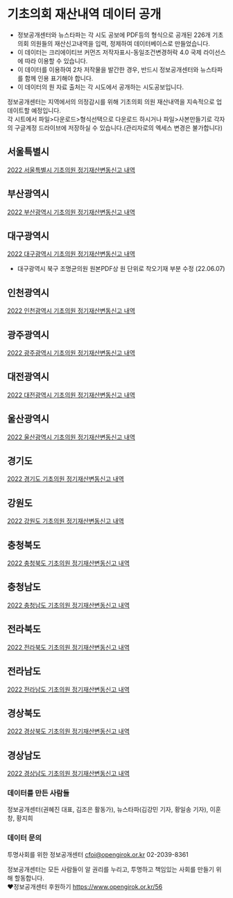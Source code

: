# 기초의회 재산내역 데이터 공개 

* 정보공개센터와 뉴스타파는 각 시도 공보에 PDF등의 형식으로 공개된 226개 기초의회 의원들의 재산신고내역을 입력, 정제하여 데이터베이스로 만들었습니다.
* 이 데이터는 크리에이티브 커먼즈 저작자표시-동일조건변경허락 4.0 국제 라이선스에 따라 이용할 수 있습니다.
* 이 데이터를 이용하여 2차 저작물을 발간한 경우, 반드시 정보공개센터와 뉴스타파를 함께 인용 표기해야 합니다.
* 이 데이터의 원 자료 출처는 각 시도에서 공개하는 시도공보입니다.

정보공개센터는 지역에서의 의정감시를 위해 기초의회 의원 재산내역을 지속적으로 업데이트할 예정입니다.  
각 시트에서 파일>다운로드>형식선택으로 다운로드 하시거나 파일>사본만들기로 각자의 구글계정 드라이브에 저장하실 수 있습니다.(관리자로의 엑세스 변경은 불가합니다)  


## 서울특별시

[2022 서울특별시 기초의원 정기재산변동신고 내역](https://docs.google.com/spreadsheets/d/19BTC9h7P79vRf9_5V6Tq1W1Zfyx7sHooKTOSvX3MRJk/edit?usp=sharing)

## 부산광역시

[2022 부산광역시 기초의원 정기재산변동신고 내역](https://docs.google.com/spreadsheets/d/1oevvLgc-DxweCkpA65C4yN1tItHpxjpeDPCzsZs_Sm0/edit?usp=sharing)

## 대구광역시

[2022 대구광역시 기초의원 정기재산변동신고 내역](https://docs.google.com/spreadsheets/d/17SJD9uYuSq3nRNiUFe_slYsYe9_pDh9h8MBTjxTCW0E/edit?usp=sharing)

* 대구광역시 북구 조명균의원 원본PDF상 원 단위로 착오기재 부분 수정 (22.06.07)



## 인천광역시

[2022 인천광역시 기초의원 정기재산변동신고 내역](https://docs.google.com/spreadsheets/d/17i_wAPZpAc_jIg-mwGG4Zxxv371jKA53KAu_Cr7chWo/edit?usp=sharing)

## 광주광역시

[2022 광주광역시 기초의원 정기재산변동신고 내역](https://docs.google.com/spreadsheets/d/1dXJ4MV6r-DOuP1_x4GA5KZE-SX5utNQwOA6qGTOuGPo/edit?usp=sharing)

## 대전광역시

[2022 대전광역시 기초의원 정기재산변동신고 내역](https://docs.google.com/spreadsheets/d/1VsBCDXHR-dvhdwyksyN6XBHhZQHec2gL4S_TA6tqq8w/edit?usp=sharing)

## 울산광역시

[2022 울산광역시 기초의원 정기재산변동신고 내역](https://docs.google.com/spreadsheets/d/1JonRPsGoxvTxf7DfTRdYi_7syyVUc4RaeTIWJZ-TZM8/edit?usp=sharing)

## 경기도

[2022 경기도 기초의원 정기재산변동신고 내역](https://docs.google.com/spreadsheets/d/1Z0pcOWV-FBM1je82uKFLwbp-WyFOiZHl8FZoxVXoznc/edit?usp=sharing)

## 강원도

[2022 강원도 기초의원 정기재산변동신고 내역](https://docs.google.com/spreadsheets/d/1vH0_FF0bvBHOYSv32sAlCWhCSyKM7fs60pbakdl5xB0/edit?usp=sharing)

## 충청북도

[2022 충청북도 기초의원 정기재산변동신고 내역](https://docs.google.com/spreadsheets/d/12jFWzhoFhnG5v1Wr2q2A4ggwJDfJm_wPRjIik1C3lYs/edit?usp=sharing)

## 충청남도

[2022 충청남도 기초의원 정기재산변동신고 내역](https://docs.google.com/spreadsheets/d/1NwqhLz-aIiTbHZqLDfN2rRLgunp5IRs9suBSxJlXy34/edit?usp=sharing)

## 전라북도

[2022 전라북도 기초의원 정기재산변동신고 내역](https://docs.google.com/spreadsheets/d/1jqqvwX5KB7rY_aCjlUfdVfKKlJxouRbKeNkyNNqrYZw/edit?usp=sharing)

## 전라남도

[2022 전라남도 기초의원 정기재산변동신고 내역](https://docs.google.com/spreadsheets/d/1bRgqqI3FUQAql37z0rR7HkZCel0ti8OM5NqlX8cVW-M/edit?usp=sharing)

## 경상북도

[2022 경상북도 기초의원 정기재산변동신고 내역](https://docs.google.com/spreadsheets/d/1CNuHiInfEfPfkVOEOWWrKuhzpzGyQgExK6DbuLx6vM4/edit?usp=sharing)

## 경상남도

[2022 경상남도 기초의원 정기재산변동신고 내역](https://docs.google.com/spreadsheets/d/1Q4NPMRW0tPrrQiGqo2FhvzWoSLZYfuWHPg7lE1Y2UIU/edit?usp=sharing)



### 데이터를 만든 사람들
정보공개센터(권혜진 대표, 김조은 활동가), 뉴스타파(김강민 기자, 황일송 기자), 이훈창, 황지희 


### 데이터 문의
투명사회를 위한 정보공개센터 cfoi@opengirok.or.kr 02-2039-8361  
  
정보공개센터는 모든 사람들이 알 권리를 누리고, 투명하고 책임있는 사회를 만들기 위해 할동합니다.  
♥️정보공개센터 후원하기 https://www.opengirok.or.kr/56
